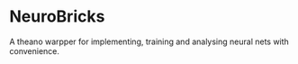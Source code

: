 # NeuroBricks
A theano warpper for implementing, training and analysing neural nets with convenience. 
